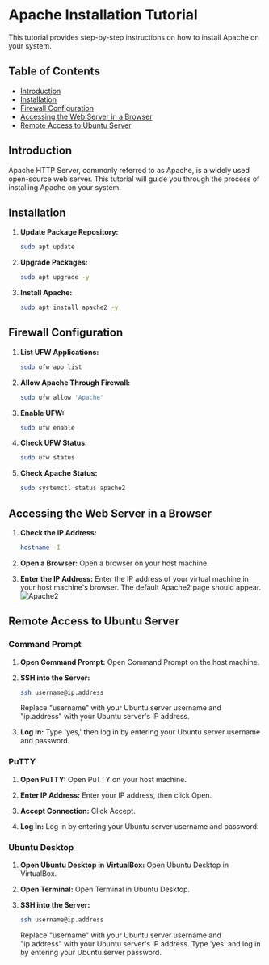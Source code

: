 # Apache Installation Tutorial

This tutorial provides step-by-step instructions on how to install Apache on your system.

## Table of Contents
- [Introduction](#introduction)
- [Installation](#installation)
- [Firewall Configuration](#firewall-configuration)
- [Accessing the Web Server in a Browser](#accessing-the-web-server-in-a-browser)
- [Remote Access to Ubuntu Server](#remote-access-to-ubuntu-server)

## Introduction

Apache HTTP Server, commonly referred to as Apache, is a widely used open-source web server. This tutorial will guide you through the process of installing Apache on your system.

## Installation

1. **Update Package Repository:**
    ```bash
    sudo apt update
    ```

2. **Upgrade Packages:**
    ```bash
    sudo apt upgrade -y
    ```

3. **Install Apache:**
    ```bash
    sudo apt install apache2 -y
    ```

## Firewall Configuration

1. **List UFW Applications:**
    ```bash
    sudo ufw app list
    ```

2. **Allow Apache Through Firewall:**
    ```bash
    sudo ufw allow 'Apache'
    ```

3. **Enable UFW:**
    ```bash
    sudo ufw enable
    ```

4. **Check UFW Status:**
    ```bash
    sudo ufw status
    ```

5. **Check Apache Status:**
    ```bash
    sudo systemctl status apache2
    ```

## Accessing the Web Server in a Browser

1. **Check the IP Address:**
    ```bash
    hostname -I
    ```

2. **Open a Browser:**
    Open a browser on your host machine.

3. **Enter the IP Address:**
    Enter the IP address of your virtual machine in your host machine's browser. The default Apache2 page should appear.
   ![Apache2](https://github.com/NauvalPerdana/Apache2/blob/main/Apache2.png)

## Remote Access to Ubuntu Server

### Command Prompt

1. **Open Command Prompt:**
    Open Command Prompt on the host machine.

2. **SSH into the Server:**
    ```bash
    ssh username@ip.address
    ```
    Replace "username" with your Ubuntu server username and "ip.address" with your Ubuntu server's IP address.

3. **Log In:**
    Type 'yes,' then log in by entering your Ubuntu server username and password.

### PuTTY

1. **Open PuTTY:**
    Open PuTTY on your host machine.

2. **Enter IP Address:**
    Enter your IP address, then click Open.

3. **Accept Connection:**
    Click Accept.

4. **Log In:**
    Log in by entering your Ubuntu server username and password.

### Ubuntu Desktop

1. **Open Ubuntu Desktop in VirtualBox:**
    Open Ubuntu Desktop in VirtualBox.

2. **Open Terminal:**
    Open Terminal in Ubuntu Desktop.

3. **SSH into the Server:**
    ```bash
    ssh username@ip.address
    ```
    Replace "username" with your Ubuntu server username and "ip.address" with your Ubuntu server's IP address. Type 'yes' and log in by entering your Ubuntu server password.
